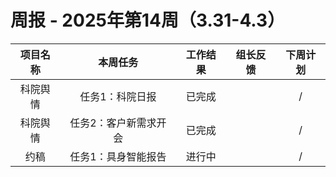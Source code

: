 
# 周报 - 2025年第14周（3.31-4.3）


|  项目名称  | 本周任务 | 工作结果 | 组长反馈 |  下周计划| 
|:----------:|:--------:|:--------:|:--------:|:--------:|
|  科院舆情       | 任务1：科院日报    | 已完成      |       | /      |
|  科院舆情       | 任务2：客户新需求开会    | 已完成      |       | /      |
|  约稿       | 任务1：具身智能报告        | 进行中      |       |/       |
